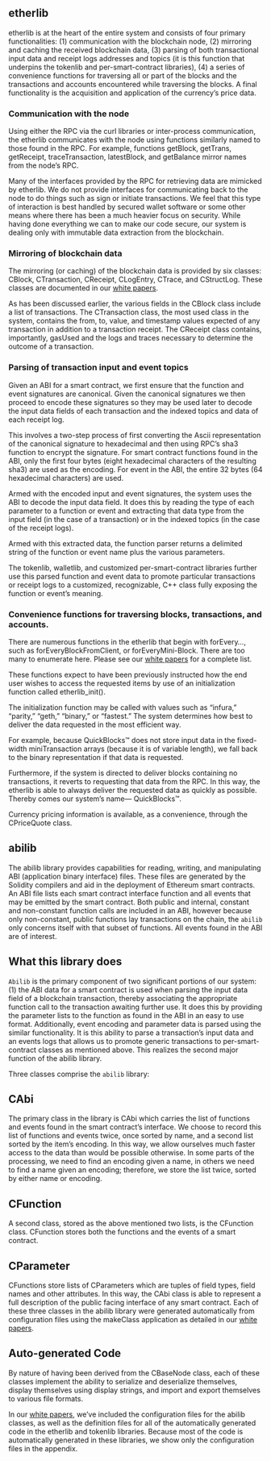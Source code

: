 ## etherlib

etherlib is at the heart of the entire system and consists of four  primary functionalities: (1) communication with the blockchain node, (2) mirroring and caching the received blockchain data, (3) parsing of both transactional input data and receipt logs addresses and topics (it is this function that underpins the tokenlib and per-smart-contract libraries), (4) a series of convenience functions for traversing all or part of the blocks and the transactions and accounts encountered while traversing the blocks. A final functionality is the acquisition and application of the currency’s price data.### Communication with the nodeUsing either the RPC via the curl libraries or inter-process communication, the etherlib communicates with the node using functions similarly named to those found in the RPC. For example, functions getBlock, getTrans, getReceipt, traceTransaction, latestBlock, and getBalance mirror names from the node’s RPC.
Many of the interfaces provided by the RPC for retrieving data are mimicked by etherlib. We do not provide interfaces for communicating back to the node to do things such as sign or initiate transactions. We feel that this type of interaction is best handled by secured wallet software or some other means where there has been a much heavier focus on security. While having done everything we can to make our code secure, our system is dealing only with immutable data extraction from the blockchain.### Mirroring of blockchain dataThe mirroring (or caching) of the blockchain data is provided by six classes: CBlock, CTransaction, CReceipt, CLogEntry, CTrace, and CStructLog. These classes are documented in our [white papers](../../other/papers/README.md).As has been discussed earlier, the various fields in the CBlock class include a list of transactions. The CTransaction class, the most used class in the system, contains the from, to, value, and timestamp values expected of any transaction in addition to a transaction receipt. The CReceipt class contains, importantly, gasUsed and the logs and traces necessary to determine the outcome of a transaction.### Parsing of transaction input and event topicsGiven an ABI for a smart contract, we first ensure that the function and event signatures are canonical. Given the canonical signatures we then proceed to encode these signatures so they may be used later to decode the input data fields of each transaction and the indexed topics and data of each receipt log.This involves a two-step process of first converting the Ascii representation of the canonical signature to hexadecimal and then using RPC’s sha3 function to encrypt the signature. For smart contract functions found in the ABI, only the first four bytes (eight hexadecimal characters of the resulting sha3) are used as the encoding. For event in the ABI, the entire 32 bytes (64 hexadecimal characters) are used.Armed with the encoded input and event signatures, the system uses the ABI to decode the input data field. It does this by reading the type of each parameter to a function or event and extracting that data type from the input field (in the case of a transaction) or in the indexed topics (in the case of the receipt logs).Armed with this extracted data, the function parser returns a delimited string of the function or event name plus the various parameters.The tokenlib, walletlib, and customized per-smart-contract libraries further use this parsed function and event data to promote particular transactions or receipt logs to a customized, recognizable, C++ class fully exposing the function or event’s meaning.### Convenience functions for traversing blocks, transactions, and accounts.There are numerous functions in the etherlib that begin with forEvery…, such as forEveryBlockFromClient, or forEveryMini-Block. There are too many to enumerate here. Please see our [white papers](../../other/papers/README.md) for a complete list.These functions expect to have been previously instructed how the end user wishes to access the requested items by use of an initialization function called etherlib_init().The initialization function may be called with values such as “infura,” “parity,” “geth,” “binary,” or “fastest.” The system determines how best to deliver the data requested in the most efficient way.For example, because QuickBlocks™ does not store input data in the fixed-width miniTransaction arrays (because it is of variable length), we fall back to the binary representation if that data is requested.Furthermore, if the system is directed to deliver blocks containing no transactions, it reverts to requesting that data from the RPC. In this way, the etherlib is able to always deliver the requested data as quickly as possible. Thereby comes our system’s name— QuickBlocks™.Currency pricing information is available, as a convenience, through the CPriceQuote class.

## abilib

The abilib library provides capabilities for reading, writing, and manipulating ABI (application binary interface) files. These files are generated by the Solidity compilers and aid in the deployment of Ethereum smart contracts. An ABI file lists each smart contract interface function and all events that may be emitted by the smart contract. Both public and internal, constant and non-constant function calls are included in an ABI, however because only non-constant, public functions lay transactions on the chain, the `abilib` only concerns itself with that subset of functions. All events found in the ABI are of interest.

## What this library does

`Abilib` is the primary component of two significant portions of our system: (1) the ABI data for a smart contract is used when parsing the input data field of a blockchain transaction, thereby associating the appropriate function call to the transaction awaiting further use. It does this by providing the parameter lists to the function as found in the ABI in an easy to use format. Additionally, event encoding and parameter data is parsed using the similar functionality. It is this ability to parse a transaction’s input data and an events logs that allows us to promote generic transactions to per-smart-contract classes as mentioned above. This realizes the second major function of the abilib library.

Three classes comprise the `abilib` library:

## CAbi

The primary class in the library is CAbi which carries the list of functions and events found in the smart contract’s interface. We choose to record this list of functions and events twice, once sorted by name, and a second list sorted by the item’s encoding. In this way, we allow ourselves much faster access to the data than would be possible otherwise. In some parts of the processing, we need to find an encoding given a name, in others we need to find a name given an encoding; therefore, we store the list twice, sorted by either name or encoding.

## CFunction

A second class, stored as the above mentioned two lists, is the CFunction class. CFunction stores both the functions and the events of a smart contract.

## CParameter

CFunctions store lists of CParameters which are tuples of field types, field names and other attributes. In this way, the CAbi class is able to represent a full description of the public facing interface of any smart contract. Each of these three classes in the abilib library were generated automatically from configuration files using the makeClass application as detailed in our [white papers](../../other/papers/README.md).

## Auto-generated Code

By nature of having been derived from the CBaseNode class, each of these classes implement the ability to serialize and deserialize themselves, display themselves using display strings, and import and export themselves to various file formats.

In our [white papers](../../other/papers/README.md), we’ve included the configuration files for the abilib classes, as well as the definition files for all of the automatically generated code in the etherlib and tokenlib libraries. Because most of the code is automatically generated in these libraries, we show only the configuration files in the appendix.
